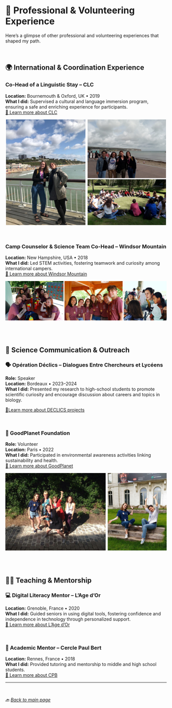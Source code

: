 # 🤝 Professional & Volunteering Experience
Here’s a glimpse of other professional and volunteering experiences that shaped my path.  

<br>

## 🌍 International & Coordination Experience
### Co-Head of a Linguistic Stay – CLC  
**Location:** Bournemouth & Oxford, UK • 2019  
**What I did:** Supervised a cultural and language immersion program, ensuring a safe and enriching experience for participants.  
[🔗 Learn more about CLC](https://www.clc.fr/ )  

<p align="center">
  <img src="CLC picture.png" alt="Opération Déclics" width="500">
</p>

<br>

### Camp Counselor & Science Team Co-Head – Windsor Mountain  
**Location:** New Hampshire, USA • 2018  
**What I did:** Led STEM activities, fostering teamwork and curiosity among international campers.  
[🔗 Learn more about Windsor Mountain](https://windsormountain.org/ )  

<p align="center">
  <img src="WM.png" alt="Opération Déclics" width="800">
</p>

<br><br>

## 🧬 Science Communication & Outreach
### 🗣️ Opération Déclics – Dialogues Entre Chercheurs et Lycéens
**Role:** Speaker  
**Location:** Bordeaux • 2023–2024  
**What I did:** Presented my research to high-school students to promote scientific curiosity and encourage discussion about careers and topics in biology.

[🔗Learn more about DECLICS projects ](https://www.cerclefser.org/fr/declics/ )  

<br>

### 🌱 GoodPlanet Foundation
**Role:** Volunteer  
**Location:** Paris • 2022  
**What I did:** Participated in environmental awareness activities linking sustainability and health.  
[🔗 Learn more about GoodPlanet](https://www.goodplanet.org/fr/)  
<p align="center">
  <img src="Goodplanet.png" alt="Opération Déclics" width="600">
</p>

<br><br>

## 👩‍🏫 Teaching & Mentorship
### 💻 Digital Literacy Mentor – L’Age d’Or  
**Location:** Grenoble, France • 2020  
**What I did:** Guided seniors in using digital tools, fostering confidence and independence in technology through personalized support.  
[🔗 Learn more about L’Age d’Or ](https://www.cyberdeclic.org/ )  

<br>

### 📘 Academic Mentor – Cercle Paul Bert  
**Location:** Rennes, France • 2018  
**What I did:** Provided tutoring and mentorship to middle and high school students.  
[🔗 Learn more about CPB ](https://cerclepaulbert.asso.fr/ )  

---

<br>

*🔙 [Back to main page](README.md)*
